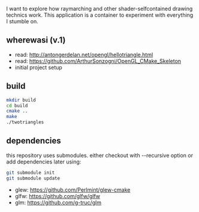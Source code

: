 I want to explore how raymarching and other shader-selfcontained drawing technics work. This application is a container to experiment with everything I stumble on.

wherewasi (v.1)
---------------

- read: http://antongerdelan.net/opengl/hellotriangle.html
- read: https://github.com/ArthurSonzogni/OpenGL_CMake_Skeleton
- initial project setup

build
-----
```sh
mkdir build
cd build
cmake ..
make
./twotriangles
```

dependencies
------------
this repository uses submodules. either checkout with --recursive option or add dependencies later using:

```sh
git submodule init
git submodule update
```

- glew: https://github.com/Perlmint/glew-cmake
- glfw: https://github.com/glfw/glfw
- glm: https://github.com/g-truc/glm


